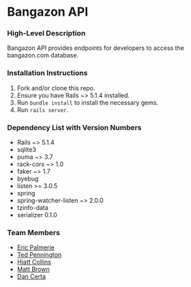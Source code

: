 # Bangazon API

### High-Level Description
Bangazon API provides endpoints for developers to access the bangazon.com database.
### Installation Instructions
1. Fork and/or clone this repo.
1. Ensure you have Rails ~> 5.1.4 installed.
1. Run `bundle install` to install the necessary gems.
1. Run `rails server`.

### Dependency List with Version Numbers
* Rails ~> 5.1.4
* sqlite3
* puma ~> 3.7
* rack-cors ~> 1.0
* faker ~> 1.7
* byebug
* listen >= 3.0.5
* spring
* spring-watcher-listen ~> 2.0.0
* tzinfo-data
* serializer 0.1.0

### Team Members

* [Eric Palmerie](https://github.com/palmierie)
* [Ted Pennington](https://github.com/tedpennington)
* [Hiatt Collins](https://github.com/hiattcollins)
* [Matt Brown](https://github.com/mtallentb)
* [Dan Certa](https://github.com/daniel-certa-1228)

